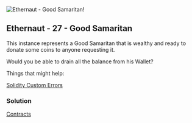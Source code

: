 ![Ethernaut - Good Samaritan!](https://ethernaut.openzeppelin.com/imgs/BigLevel27.svg)

## Ethernaut - 27 - Good Samaritan
This instance represents a Good Samaritan that is wealthy and ready to donate some coins to anyone requesting it.

Would you be able to drain all the balance from his Wallet?

Things that might help:

[Solidity Custom Errors](https://blog.soliditylang.org/2021/04/21/custom-errors/)

### Solution
[Contracts](./27-GoodSamaritan/src/)